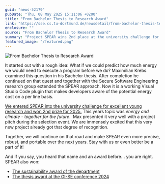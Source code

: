 ```yaml
---
guid: "news-52179"
pubDate: "Thu, 08 May 2025 15:11:06 +0200"
title: "From Bachelor Thesis to Research Award"
link: "https://sse.cs.tu-dortmund.de/newsdetail/from-bachelor-thesis-to-research-award-52179/"
enclosure: ""
source: "From Bachelor Thesis to Research Award"
summary: "Project SPEAR wins 2nd place at the university challenge for excellent young research!"
featured_image: "/featured.png"
---
```

![From Bachelor Thesis to Research Award](/featured.png)

It started out with a rough idea: What if we could predict how much energy we would need to execute a program before we do? Maximilian Krebs examined this question in his Bachelor thesis. After completion he continued on that quest and together with the Secure Software Engineering research group extended the SPEAR approach. Now it is a working Visual Studio Code plugin that makes developers aware of the potential energy cost on a per line basis.

[We entered SPEAR into the university challenge for excellent young research and won 2nd prize for 2025.](https://www.tu-dortmund.de/nachrichtendetail/innovative-ideen-zur-energiewende-und-zum-klimaschutz-ausgezeichnet-52155/) This years topic was *energy and climate - together for the future*.  Max presented it very well with a project pitch during the selection event. We are immensely excited that this very new project already got that degree of recognition.

Together, we will continue on that road and make SPEAR even more precise, robust, and portable over the next years. Stay with us or even better be a part of it!

And if you say, you heard that name and an award before... you are right. SPEAR also won:

* [The sustainability award of the department](/newsdetail/spear-wins-the-sustainability-award-of-our-department-50879/)
* [The thesis award at the GI-SE conference 2024](/newsdetail/gi-se-2024-39871/)

